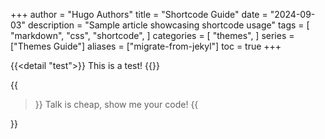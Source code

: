 +++
author = "Hugo Authors"
title = "Shortcode Guide"
date = "2024-09-03"
description = "Sample article showcasing shortcode usage"
tags = [
    "markdown",
    "css",
    "shortcode",
]
categories = [
    "themes",
]
series = ["Themes Guide"]
aliases = ["migrate-from-jekyl"]
toc = true
+++

{{<detail "test">}}
This is a test!
{{</detail>}}

{{<blockquote author="Linus Torvalds" title="From Maillist">}}
Talk is cheap, show me your code!
{{</blockquote>}}

